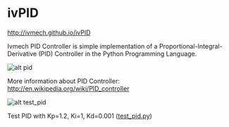 # ivPID

http://ivmech.github.io/ivPID

Ivmech PID Controller is simple implementation of a Proportional-Integral-Derivative (PID) Controller in the Python Programming Language.

![alt pid](https://raw.githubusercontent.com/ivmech/ivPID/master/docs/images/pid_control.png)

More information about PID Controller: http://en.wikipedia.org/wiki/PID_controller


![alt test_pid](https://raw.githubusercontent.com/ivmech/ivPID/master/docs/images/pid_1.png)

Test PID with Kp=1.2, Ki=1, Kd=0.001 ([test_pid.py](/ivmech/ivPID/blob/master/test_pid.py))